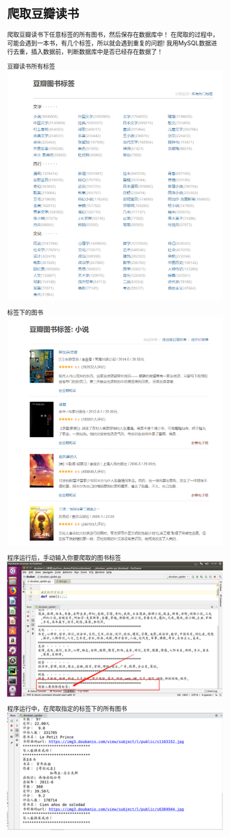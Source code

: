 # 爬取豆瓣读书
爬取豆瓣读书下任意标签的所有图书，然后保存在数据库中！
在爬取的过程中，可能会遇到一本书，有几个标签，所以就会遇到重复的问题!
我用MySQL数据进行去重，插入数据前，判断数据库中是否已经存在数据了！

豆瓣读书所有标签
![豆瓣读书的标签](https://github.com/JXiuFen/-/blob/master/%E8%B1%86%E7%93%A3%E8%AF%BB%E4%B9%A6%E6%A0%87%E7%AD%BE.png?raw=true)

标签下的图书
![所有的图书](https://github.com/JXiuFen/-/blob/master/%E8%B1%86%E7%93%A3%E8%AF%BB%E4%B9%A6%E5%9B%BE%E4%B9%A6.png?raw=true)



程序运行后，手动输入你要爬取的图书标签
![程序运行](https://github.com/JXiuFen/-/blob/master/%E4%BB%A3%E7%A0%81%E8%BF%90%E8%A1%8C.png?raw=true)


程序运行中，在爬取指定的标签下的所有图书
![爬取中](https://github.com/JXiuFen/-/blob/master/%E7%88%AC%E5%8F%96%E4%B8%AD.png?raw=true)
